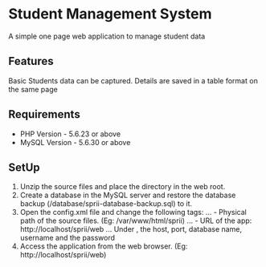 # Student Management System
A simple one page web application to manage student data

## Features
Basic Students data can be captured.
Details are saved in a table format on the same page 

## Requirements
* PHP Version - 5.6.23 or above
* MySQL Version - 5.6.30 or above

## SetUp
1. Unzip the source files and place the directory in the web root.
2. Create a database in the MySQL server and restore the database backup (/database/sprii-database-backup.sql) to it.
3. Open the config.xml file and change the following tags:
... <installPath> - Physical path of the source files. (Eg: /var/www/html/sprii)
... <systemUrl> - URL of the app: http://localhost/sprii/web
... Under <db>, the host, port, database name, username and the password
4. Access the application from the web browser. (Eg: http://localhost/sprii/web)
